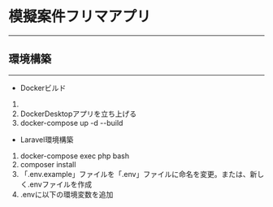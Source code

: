# 模擬案件フリマアプリ
---
## 環境構築
---
- Dockerビルド
1. 
2. DockerDesktopアプリを立ち上げる
3. docker-compose up -d --build

- Laravel環境構築
1. docker-compose exec php bash
2. composer install
3. 「.env.example」ファイルを「.env」ファイルに命名を変更。または、新しく.envファイルを作成
4. .envに以下の環境変数を追加
